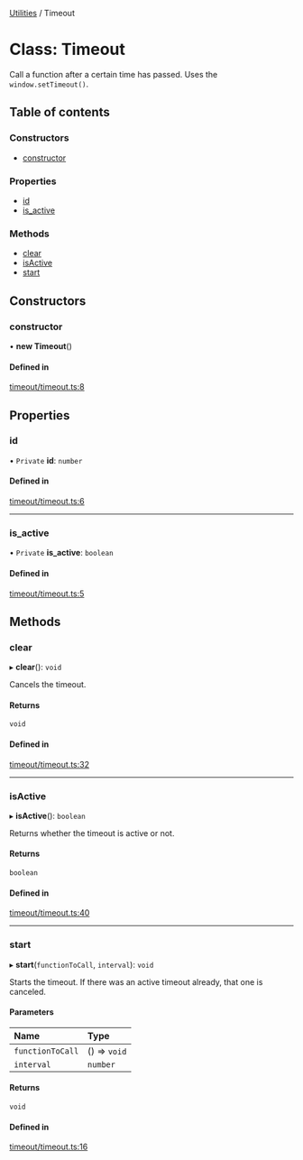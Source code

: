 [Utilities](../README.md) / Timeout

# Class: Timeout

Call a function after a certain time has passed. Uses the `window.setTimeout()`.

## Table of contents

### Constructors

- [constructor](Timeout.md#constructor)

### Properties

- [id](Timeout.md#id)
- [is\_active](Timeout.md#is_active)

### Methods

- [clear](Timeout.md#clear)
- [isActive](Timeout.md#isactive)
- [start](Timeout.md#start)

## Constructors

### constructor

• **new Timeout**()

#### Defined in

[timeout/timeout.ts:8](https://github.com/noobiept/utilities/blob/1ba3532/source/timeout/timeout.ts#L8)

## Properties

### id

• `Private` **id**: `number`

#### Defined in

[timeout/timeout.ts:6](https://github.com/noobiept/utilities/blob/1ba3532/source/timeout/timeout.ts#L6)

___

### is\_active

• `Private` **is\_active**: `boolean`

#### Defined in

[timeout/timeout.ts:5](https://github.com/noobiept/utilities/blob/1ba3532/source/timeout/timeout.ts#L5)

## Methods

### clear

▸ **clear**(): `void`

Cancels the timeout.

#### Returns

`void`

#### Defined in

[timeout/timeout.ts:32](https://github.com/noobiept/utilities/blob/1ba3532/source/timeout/timeout.ts#L32)

___

### isActive

▸ **isActive**(): `boolean`

Returns whether the timeout is active or not.

#### Returns

`boolean`

#### Defined in

[timeout/timeout.ts:40](https://github.com/noobiept/utilities/blob/1ba3532/source/timeout/timeout.ts#L40)

___

### start

▸ **start**(`functionToCall`, `interval`): `void`

Starts the timeout. If there was an active timeout already, that one is canceled.

#### Parameters

| Name | Type |
| :------ | :------ |
| `functionToCall` | () => `void` |
| `interval` | `number` |

#### Returns

`void`

#### Defined in

[timeout/timeout.ts:16](https://github.com/noobiept/utilities/blob/1ba3532/source/timeout/timeout.ts#L16)
